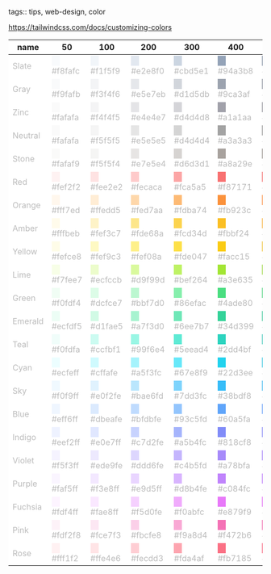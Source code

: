 tags:: tips, web-design, color

<style>
tr {
    background-color: #fff !important;
}
td {
    color: #bbb;
}
</style>

https://tailwindcss.com/docs/customizing-colors

| name    | 50      | 100     | 200     | 300     | 400     | 500     | 600     | 700     | 800     | 900     | 950     |
| ---     | ---     | ---     | ---     | ---     | ---     | ---     | ---     | ---     | ---     | ---     | ---     |
| Slate   | <span style="background-color: #f8fafc">　</span> #f8fafc | <span style="background-color: #f1f5f9">　</span> #f1f5f9 | <span style="background-color: #e2e8f0">　</span> #e2e8f0 | <span style="background-color: #cbd5e1">　</span> #cbd5e1 | <span style="background-color: #94a3b8">　</span> #94a3b8 | <span style="background-color: #64748b">　</span> #64748b | <span style="background-color: #475569">　</span> #475569 | <span style="background-color: #334155">　</span> #334155 | <span style="background-color: #1e293b">　</span> #1e293b | <span style="background-color: #0f172a">　</span> #0f172a | <span style="background-color: #020617">　</span> #020617 |
| Gray    | <span style="background-color: #f9fafb">　</span> #f9fafb | <span style="background-color: #f3f4f6">　</span> #f3f4f6 | <span style="background-color: #e5e7eb">　</span> #e5e7eb | <span style="background-color: #d1d5db">　</span> #d1d5db | <span style="background-color: #9ca3af">　</span> #9ca3af | <span style="background-color: #6b7280">　</span> #6b7280 | <span style="background-color: #4b5563">　</span> #4b5563 | <span style="background-color: #374151">　</span> #374151 | <span style="background-color: #1f2937">　</span> #1f2937 | <span style="background-color: #111827">　</span> #111827 | <span style="background-color: #030712">　</span> #030712 |
| Zinc    | <span style="background-color: #fafafa">　</span> #fafafa | <span style="background-color: #f4f4f5">　</span> #f4f4f5 | <span style="background-color: #e4e4e7">　</span> #e4e4e7 | <span style="background-color: #d4d4d8">　</span> #d4d4d8 | <span style="background-color: #a1a1aa">　</span> #a1a1aa | <span style="background-color: #71717a">　</span> #71717a | <span style="background-color: #52525b">　</span> #52525b | <span style="background-color: #3f3f46">　</span> #3f3f46 | <span style="background-color: #27272a">　</span> #27272a | <span style="background-color: #18181b">　</span> #18181b | <span style="background-color: #09090b">　</span> #09090b |
| Neutral | <span style="background-color: #fafafa">　</span> #fafafa | <span style="background-color: #f5f5f5">　</span> #f5f5f5 | <span style="background-color: #e5e5e5">　</span> #e5e5e5 | <span style="background-color: #d4d4d4">　</span> #d4d4d4 | <span style="background-color: #a3a3a3">　</span> #a3a3a3 | <span style="background-color: #737373">　</span> #737373 | <span style="background-color: #525252">　</span> #525252 | <span style="background-color: #404040">　</span> #404040 | <span style="background-color: #262626">　</span> #262626 | <span style="background-color: #171717">　</span> #171717 | <span style="background-color: #0a0a0a">　</span> #0a0a0a |
| Stone   | <span style="background-color: #fafaf9">　</span> #fafaf9 | <span style="background-color: #f5f5f4">　</span> #f5f5f4 | <span style="background-color: #e7e5e4">　</span> #e7e5e4 | <span style="background-color: #d6d3d1">　</span> #d6d3d1 | <span style="background-color: #a8a29e">　</span> #a8a29e | <span style="background-color: #78716c">　</span> #78716c | <span style="background-color: #57534e">　</span> #57534e | <span style="background-color: #44403c">　</span> #44403c | <span style="background-color: #292524">　</span> #292524 | <span style="background-color: #1c1917">　</span> #1c1917 | <span style="background-color: #0c0a09">　</span> #0c0a09 |
| Red     | <span style="background-color: #fef2f2">　</span> #fef2f2 | <span style="background-color: #fee2e2">　</span> #fee2e2 | <span style="background-color: #fecaca">　</span> #fecaca | <span style="background-color: #fca5a5">　</span> #fca5a5 | <span style="background-color: #f87171">　</span> #f87171 | <span style="background-color: #ef4444">　</span> #ef4444 | <span style="background-color: #dc2626">　</span> #dc2626 | <span style="background-color: #b91c1c">　</span> #b91c1c | <span style="background-color: #991b1b">　</span> #991b1b | <span style="background-color: #7f1d1d">　</span> #7f1d1d | <span style="background-color: #450a0a">　</span> #450a0a |
| Orange  | <span style="background-color: #fff7ed">　</span> #fff7ed | <span style="background-color: #ffedd5">　</span> #ffedd5 | <span style="background-color: #fed7aa">　</span> #fed7aa | <span style="background-color: #fdba74">　</span> #fdba74 | <span style="background-color: #fb923c">　</span> #fb923c | <span style="background-color: #f97316">　</span> #f97316 | <span style="background-color: #ea580c">　</span> #ea580c | <span style="background-color: #c2410c">　</span> #c2410c | <span style="background-color: #9a3412">　</span> #9a3412 | <span style="background-color: #7c2d12">　</span> #7c2d12 | <span style="background-color: #431407">　</span> #431407 |
| Amber   | <span style="background-color: #fffbeb">　</span> #fffbeb | <span style="background-color: #fef3c7">　</span> #fef3c7 | <span style="background-color: #fde68a">　</span> #fde68a | <span style="background-color: #fcd34d">　</span> #fcd34d | <span style="background-color: #fbbf24">　</span> #fbbf24 | <span style="background-color: #f59e0b">　</span> #f59e0b | <span style="background-color: #d97706">　</span> #d97706 | <span style="background-color: #b45309">　</span> #b45309 | <span style="background-color: #92400e">　</span> #92400e | <span style="background-color: #78350f">　</span> #78350f | <span style="background-color: #451a03">　</span> #451a03 |
| Yellow  | <span style="background-color: #fefce8">　</span> #fefce8 | <span style="background-color: #fef9c3">　</span> #fef9c3 | <span style="background-color: #fef08a">　</span> #fef08a | <span style="background-color: #fde047">　</span> #fde047 | <span style="background-color: #facc15">　</span> #facc15 | <span style="background-color: #eab308">　</span> #eab308 | <span style="background-color: #ca8a04">　</span> #ca8a04 | <span style="background-color: #a16207">　</span> #a16207 | <span style="background-color: #854d0e">　</span> #854d0e | <span style="background-color: #713f12">　</span> #713f12 | <span style="background-color: #422006">　</span> #422006 |
| Lime    | <span style="background-color: #f7fee7">　</span> #f7fee7 | <span style="background-color: #ecfccb">　</span> #ecfccb | <span style="background-color: #d9f99d">　</span> #d9f99d | <span style="background-color: #bef264">　</span> #bef264 | <span style="background-color: #a3e635">　</span> #a3e635 | <span style="background-color: #84cc16">　</span> #84cc16 | <span style="background-color: #65a30d">　</span> #65a30d | <span style="background-color: #4d7c0f">　</span> #4d7c0f | <span style="background-color: #3f6212">　</span> #3f6212 | <span style="background-color: #365314">　</span> #365314 | <span style="background-color: #1a2e05">　</span> #1a2e05 |
| Green   | <span style="background-color: #f0fdf4">　</span> #f0fdf4 | <span style="background-color: #dcfce7">　</span> #dcfce7 | <span style="background-color: #bbf7d0">　</span> #bbf7d0 | <span style="background-color: #86efac">　</span> #86efac | <span style="background-color: #4ade80">　</span> #4ade80 | <span style="background-color: #22c55e">　</span> #22c55e | <span style="background-color: #16a34a">　</span> #16a34a | <span style="background-color: #15803d">　</span> #15803d | <span style="background-color: #166534">　</span> #166534 | <span style="background-color: #14532d">　</span> #14532d | <span style="background-color: #052e16">　</span> #052e16 |
| Emerald | <span style="background-color: #ecfdf5">　</span> #ecfdf5 | <span style="background-color: #d1fae5">　</span> #d1fae5 | <span style="background-color: #a7f3d0">　</span> #a7f3d0 | <span style="background-color: #6ee7b7">　</span> #6ee7b7 | <span style="background-color: #34d399">　</span> #34d399 | <span style="background-color: #10b981">　</span> #10b981 | <span style="background-color: #059669">　</span> #059669 | <span style="background-color: #047857">　</span> #047857 | <span style="background-color: #065f46">　</span> #065f46 | <span style="background-color: #064e3b">　</span> #064e3b | <span style="background-color: #022c22">　</span> #022c22 |
| Teal    | <span style="background-color: #f0fdfa">　</span> #f0fdfa | <span style="background-color: #ccfbf1">　</span> #ccfbf1 | <span style="background-color: #99f6e4">　</span> #99f6e4 | <span style="background-color: #5eead4">　</span> #5eead4 | <span style="background-color: #2dd4bf">　</span> #2dd4bf | <span style="background-color: #14b8a6">　</span> #14b8a6 | <span style="background-color: #0d9488">　</span> #0d9488 | <span style="background-color: #0f766e">　</span> #0f766e | <span style="background-color: #115e59">　</span> #115e59 | <span style="background-color: #134e4a">　</span> #134e4a | <span style="background-color: #042f2e">　</span> #042f2e |
| Cyan    | <span style="background-color: #ecfeff">　</span> #ecfeff | <span style="background-color: #cffafe">　</span> #cffafe | <span style="background-color: #a5f3fc">　</span> #a5f3fc | <span style="background-color: #67e8f9">　</span> #67e8f9 | <span style="background-color: #22d3ee">　</span> #22d3ee | <span style="background-color: #06b6d4">　</span> #06b6d4 | <span style="background-color: #0891b2">　</span> #0891b2 | <span style="background-color: #0e7490">　</span> #0e7490 | <span style="background-color: #155e75">　</span> #155e75 | <span style="background-color: #164e63">　</span> #164e63 | <span style="background-color: #083344">　</span> #083344 |
| Sky     | <span style="background-color: #f0f9ff">　</span> #f0f9ff | <span style="background-color: #e0f2fe">　</span> #e0f2fe | <span style="background-color: #bae6fd">　</span> #bae6fd | <span style="background-color: #7dd3fc">　</span> #7dd3fc | <span style="background-color: #38bdf8">　</span> #38bdf8 | <span style="background-color: #0ea5e9">　</span> #0ea5e9 | <span style="background-color: #0284c7">　</span> #0284c7 | <span style="background-color: #0369a1">　</span> #0369a1 | <span style="background-color: #075985">　</span> #075985 | <span style="background-color: #0c4a6e">　</span> #0c4a6e | <span style="background-color: #082f49">　</span> #082f49 |
| Blue    | <span style="background-color: #eff6ff">　</span> #eff6ff | <span style="background-color: #dbeafe">　</span> #dbeafe | <span style="background-color: #bfdbfe">　</span> #bfdbfe | <span style="background-color: #93c5fd">　</span> #93c5fd | <span style="background-color: #60a5fa">　</span> #60a5fa | <span style="background-color: #3b82f6">　</span> #3b82f6 | <span style="background-color: #2563eb">　</span> #2563eb | <span style="background-color: #1d4ed8">　</span> #1d4ed8 | <span style="background-color: #1e40af">　</span> #1e40af | <span style="background-color: #1e3a8a">　</span> #1e3a8a | <span style="background-color: #172554">　</span> #172554 |
| Indigo  | <span style="background-color: #eef2ff">　</span> #eef2ff | <span style="background-color: #e0e7ff">　</span> #e0e7ff | <span style="background-color: #c7d2fe">　</span> #c7d2fe | <span style="background-color: #a5b4fc">　</span> #a5b4fc | <span style="background-color: #818cf8">　</span> #818cf8 | <span style="background-color: #6366f1">　</span> #6366f1 | <span style="background-color: #4f46e5">　</span> #4f46e5 | <span style="background-color: #4338ca">　</span> #4338ca | <span style="background-color: #3730a3">　</span> #3730a3 | <span style="background-color: #312e81">　</span> #312e81 | <span style="background-color: #1e1b4b">　</span> #1e1b4b |
| Violet  | <span style="background-color: #f5f3ff">　</span> #f5f3ff | <span style="background-color: #ede9fe">　</span> #ede9fe | <span style="background-color: #ddd6fe">　</span> #ddd6fe | <span style="background-color: #c4b5fd">　</span> #c4b5fd | <span style="background-color: #a78bfa">　</span> #a78bfa | <span style="background-color: #8b5cf6">　</span> #8b5cf6 | <span style="background-color: #7c3aed">　</span> #7c3aed | <span style="background-color: #6d28d9">　</span> #6d28d9 | <span style="background-color: #5b21b6">　</span> #5b21b6 | <span style="background-color: #4c1d95">　</span> #4c1d95 | <span style="background-color: #2e1065">　</span> #2e1065 |
| Purple  | <span style="background-color: #faf5ff">　</span> #faf5ff | <span style="background-color: #f3e8ff">　</span> #f3e8ff | <span style="background-color: #e9d5ff">　</span> #e9d5ff | <span style="background-color: #d8b4fe">　</span> #d8b4fe | <span style="background-color: #c084fc">　</span> #c084fc | <span style="background-color: #a855f7">　</span> #a855f7 | <span style="background-color: #9333ea">　</span> #9333ea | <span style="background-color: #7e22ce">　</span> #7e22ce | <span style="background-color: #6b21a8">　</span> #6b21a8 | <span style="background-color: #581c87">　</span> #581c87 | <span style="background-color: #3b0764">　</span> #3b0764 |
| Fuchsia | <span style="background-color: #fdf4ff">　</span> #fdf4ff | <span style="background-color: #fae8ff">　</span> #fae8ff | <span style="background-color: #f5d0fe">　</span> #f5d0fe | <span style="background-color: #f0abfc">　</span> #f0abfc | <span style="background-color: #e879f9">　</span> #e879f9 | <span style="background-color: #d946ef">　</span> #d946ef | <span style="background-color: #c026d3">　</span> #c026d3 | <span style="background-color: #a21caf">　</span> #a21caf | <span style="background-color: #86198f">　</span> #86198f | <span style="background-color: #701a75">　</span> #701a75 | <span style="background-color: #4a044e">　</span> #4a044e |
| Pink    | <span style="background-color: #fdf2f8">　</span> #fdf2f8 | <span style="background-color: #fce7f3">　</span> #fce7f3 | <span style="background-color: #fbcfe8">　</span> #fbcfe8 | <span style="background-color: #f9a8d4">　</span> #f9a8d4 | <span style="background-color: #f472b6">　</span> #f472b6 | <span style="background-color: #ec4899">　</span> #ec4899 | <span style="background-color: #db2777">　</span> #db2777 | <span style="background-color: #be185d">　</span> #be185d | <span style="background-color: #9d174d">　</span> #9d174d | <span style="background-color: #831843">　</span> #831843 | <span style="background-color: #500724">　</span> #500724 |
| Rose    | <span style="background-color: #fff1f2">　</span> #fff1f2 | <span style="background-color: #ffe4e6">　</span> #ffe4e6 | <span style="background-color: #fecdd3">　</span> #fecdd3 | <span style="background-color: #fda4af">　</span> #fda4af | <span style="background-color: #fb7185">　</span> #fb7185 | <span style="background-color: #f43f5e">　</span> #f43f5e | <span style="background-color: #e11d48">　</span> #e11d48 | <span style="background-color: #be123c">　</span> #be123c | <span style="background-color: #9f1239">　</span> #9f1239 | <span style="background-color: #881337">　</span> #881337 | <span style="background-color: #4c0519">　</span> #4c0519 |
